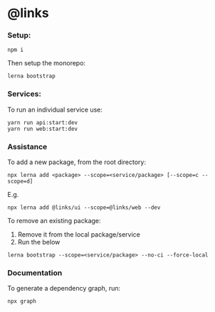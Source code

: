 # @links

### Setup:

```
npm i
```

Then setup the monorepo:

```
lerna bootstrap
```

### Services:

To run an individual service use:

```
yarn run api:start:dev
yarn run web:start:dev
```

### Assistance

To add a new package, from the root directory:

```
npx lerna add <package> --scope=<service/package> [--scope=c --scope=d]
```

E.g.
```
npx lerna add @links/ui --scope=@links/web --dev
```

To remove an existing package:

1. Remove it from the local package/service
2. Run the below

```
lerna bootstrap --scope=<service/package> --no-ci --force-local
```

### Documentation

To generate a dependency graph, run:

```
npx graph
```